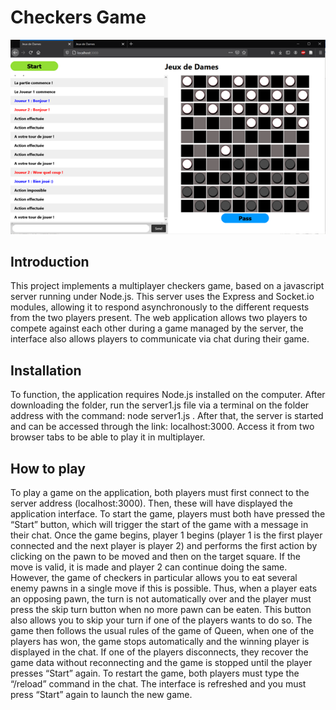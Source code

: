 # Checkers Game

![alt text](images/Image1.png)

## Introduction
This project implements a multiplayer checkers game, based on a javascript server running under Node.js. This server uses the Express and Socket.io modules, allowing it to respond asynchronously to the different requests from the two players present. The web application allows two players to compete against each other during a game managed by the server, the interface also allows players to communicate via chat during their game.

## Installation
To function, the application requires Node.js installed on the computer.
After downloading the folder, run the server1.js file via a terminal on the folder address with the command: node server1.js . After that, the server is started and can be accessed through the link: localhost:3000. Access it from two browser tabs to be able to play it in multiplayer.

## How to play
To play a game on the application, both players must first connect to the server address (localhost:3000). Then, these will have displayed the application interface. To start the game, players must both have pressed the “Start” button, which will trigger the start of the game with a message in their chat.
Once the game begins, player 1 begins (player 1 is the first player connected and the next player is player 2) and performs the first action by clicking on the pawn to be moved and then on the target square. If the move is valid, it is made and player 2 can continue doing the same. However, the game of checkers in particular allows you to eat several enemy pawns in a single move if this is possible. Thus, when a player eats an opposing pawn, the turn is not automatically over and the player must press the skip turn button when no more pawn can be eaten. This button also allows you to skip your turn if one of the players wants to do so.
The game then follows the usual rules of the game of Queen, when one of the players has won, the game stops automatically and the winning player is displayed in the chat. If one of the players disconnects, they recover the game data without reconnecting and the game is stopped until the player presses “Start” again.
To restart the game, both players must type the “/reload” command in the chat. The interface is refreshed and you must press “Start” again to launch the new game.

